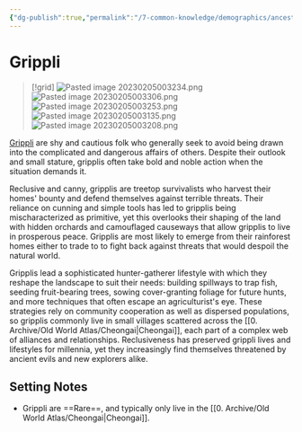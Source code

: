 ```yaml
---
{"dg-publish":true,"permalink":"/7-common-knowledge/demographics/ancestries/beastkin/grippli/","noteIcon":""}
---
```


# Grippli

>[!grid]
>![Pasted image 20230205003234.png](/img/user/x.%20Assets/Attachments/Pasted%20image%2020230205003234.png)
>![Pasted image 20230205003306.png](/img/user/x.%20Assets/Attachments/Pasted%20image%2020230205003306.png)
>![Pasted image 20230205003253.png](/img/user/x.%20Assets/Attachments/Pasted%20image%2020230205003253.png)
>![Pasted image 20230205003135.png](/img/user/x.%20Assets/Attachments/Pasted%20image%2020230205003135.png)
>![Pasted image 20230205003208.png](/img/user/x.%20Assets/Attachments/Pasted%20image%2020230205003208.png)

[Grippli](https://2e.aonprd.com/Ancestries.aspx?ID=46) are shy and cautious folk who generally seek to avoid being drawn into the complicated and dangerous affairs of others. Despite their outlook and small stature, gripplis often take bold and noble action when the situation demands it.

Reclusive and canny, gripplis are treetop survivalists who harvest their homes' bounty and defend themselves against terrible threats. Their reliance on cunning and simple tools has led to gripplis being mischaracterized as primitive, yet this overlooks their shaping of the land with hidden orchards and camouflaged causeways that allow gripplis to live in prosperous peace. Gripplis are most likely to emerge from their rainforest homes either to trade to to fight back against threats that would despoil the natural world. 

Gripplis lead a sophisticated hunter-gatherer lifestyle with which they reshape the landscape to suit their needs: building spillways to trap fish, seeding fruit-bearing trees, sowing cover-granting foliage for future hunts, and more techniques that often escape an agriculturist's eye. These strategies rely on community cooperation as well as dispersed populations, so gripplis commonly live in small villages scattered across the [[0. Archive/Old World Atlas/Cheongai\|Cheongai]], each part of a complex web of alliances and relationships. Reclusiveness has preserved grippli lives and lifestyles for millennia, yet they increasingly find themselves threatened by ancient evils and new explorers alike. 

## Setting Notes

- Grippli are ==Rare==, and typically only live in the [[0. Archive/Old World Atlas/Cheongai\|Cheongai]]. 
